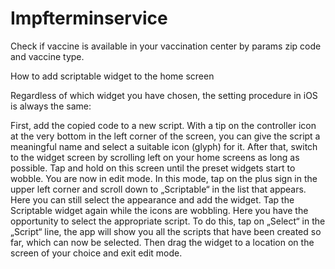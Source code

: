# Impfterminservice 
Check if vaccine is available in your vaccination center by params zip code and vaccine type.



How to add scriptable widget to the home screen

Regardless of which widget you have chosen, the setting procedure in iOS is always the same:

First, add the copied code to a new script.
With a tip on the controller icon at the very bottom in the left corner of the screen, you can give the script a meaningful name and select a suitable icon (glyph) for it.
After that, switch to the widget screen by scrolling left on your home screens as long as possible.
Tap and hold on this screen until the preset widgets start to wobble. You are now in edit mode. In this mode, tap on the plus sign in the upper left corner and scroll down to „Scriptable“ in the list that appears.
Here you can still select the appearance and add the widget.
Tap the Scriptable widget again while the icons are wobbling. Here you have the opportunity to select the appropriate script.
To do this, tap on „Select“ in the „Script“ line, the app will show you all the scripts that have been created so far, which can now be selected. Then drag the widget to a location on the screen of your choice and exit edit mode.
